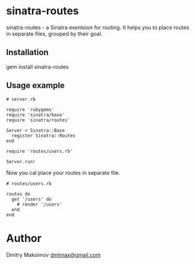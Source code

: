 sinatra-routes
==============

sinatra-routes - a Sinatra exentsion for routing. It helps you to place routes in separate files, grouped by their goal.

Installation
------------

gem install sinatra-routes

Usage example
-------------
    # server.rb

    require 'rubygems'
    require 'sinatra/base'
    require 'sinatra/routes'

    Server < Sinatra::Base
      register Sinatra::Routes
    end

    require 'routes/users.rb'

    Server.run!

Now you cal place your routes in separate file.

    # routes/users.rb
    
    routes do
      get '/users' do
        # render '/users'
      end
    end

Author
======

Dmitry Maksimov <dmtmax@gmail.com>  
